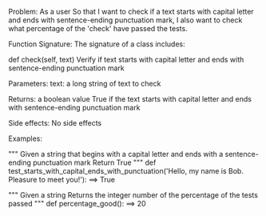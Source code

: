 Problem:
As a user
So that I want to check if a text starts with capital letter and ends with sentence-ending punctuation mark,
I also want to check what percentage of the 'check' have passed the tests.

Function Signature:
The signature of a class includes:

def check(self, text)
    Verify if text starts with capital letter and ends with sentence-ending punctuation mark

Parameters:
    text: a long string of text to check

Returns:
    a boolean value True if the text starts with capital letter and ends with sentence-ending punctuation mark

Side effects:
    No side effects

Examples:

"""
Given a string that begins with a capital letter
and ends with a sentence-ending punctuation mark
Return True
"""
def test_starts_with_capital_ends_with_punctuation('Hello, my name is Bob. Pleasure to meet you!'):
    ==> True

"""
Given a string
Returns the integer number of the percentage
of the tests passed
"""
def percentage_good():
    ==> 20